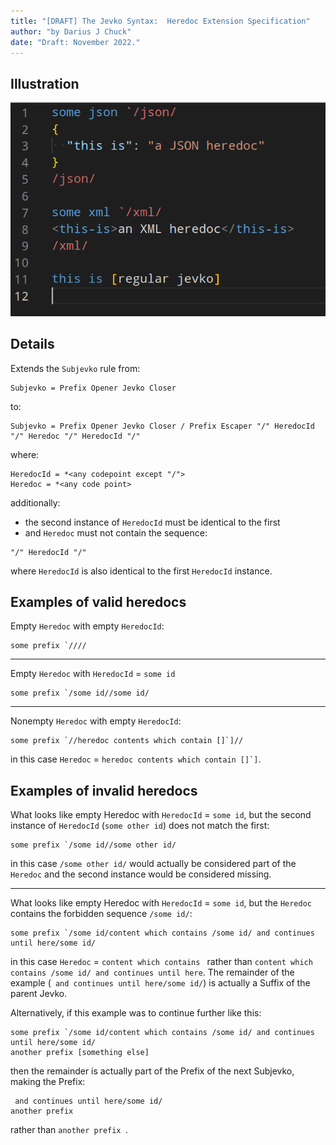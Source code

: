 ```yaml
---
title: "[DRAFT] The Jevko Syntax:  Heredoc Extension Specification"
author: "by Darius J Chuck"
date: "Draft: November 2022."
---
```


## Illustration

![heredoc screenshot](heredoc.png)

## Details

Extends the `Subjevko` rule from:

```abnf
Subjevko = Prefix Opener Jevko Closer
```

to:

```abnf
Subjevko = Prefix Opener Jevko Closer / Prefix Escaper "/" HeredocId "/" Heredoc "/" HeredocId "/"
```

where:

```abnf
HeredocId = *<any codepoint except "/">
Heredoc = *<any code point>
```

additionally:

* the second instance of `HeredocId` must be identical to the first 
* and `Heredoc` must not contain the sequence:

```abnf
"/" HeredocId "/"
```

where `HeredocId` is also identical to the first `HeredocId` instance.

## Examples of valid heredocs

Empty `Heredoc` with empty `HeredocId`:

```
some prefix `////
```

***

Empty `Heredoc` with `HeredocId` = `some id`

```
some prefix `/some id//some id/
```

***

Nonempty `Heredoc` with empty `HeredocId`:

```
some prefix `//heredoc contents which contain []`]//
```

in this case `Heredoc` = `` heredoc contents which contain []`] ``.

## Examples of invalid heredocs

What looks like empty Heredoc with `HeredocId` = `some id`, but the second instance of `HeredocId` (`some other id`) does not match the first:

```
some prefix `/some id//some other id/
```

in this case `/some other id/` would actually be considered part of the `Heredoc` and the second instance would be considered missing.

***

What looks like empty Heredoc with `HeredocId` = `some id`, but the `Heredoc` contains the forbidden sequence `/some id/`:

```
some prefix `/some id/content which contains /some id/ and continues until here/some id/
```

in this case `Heredoc` = `content which contains ` rather than `content which contains /some id/ and continues until here`. The remainder of the example (` and continues until here/some id/`) is actually a Suffix of the parent Jevko. 

Alternatively, if this example was to continue further like this:

```
some prefix `/some id/content which contains /some id/ and continues until here/some id/
another prefix [something else]
```

then the remainder is actually part of the Prefix of the next Subjevko, making the Prefix:

```
 and continues until here/some id/
another prefix 
```

rather than `another prefix `.